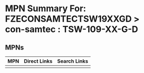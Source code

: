 



# MPN Summary For: FZECONSAMTECTSW19XXGD > con-samtec : TSW-109-XX-G-D

## MPNs
  

|MPN|Direct Links|Search Links|
| :--- | :--- | :--- |
||||
